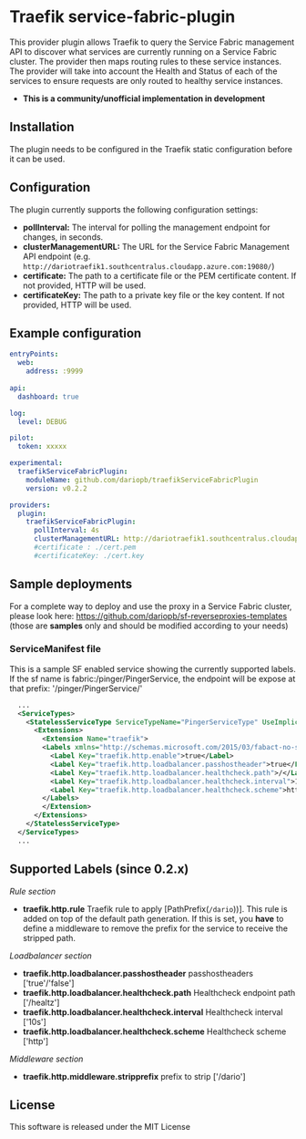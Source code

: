 # Traefik service-fabric-plugin

This provider plugin allows Traefik to query the Service Fabric management API to discover what services are currently running on a Service Fabric cluster. The provider then maps routing rules to these service instances. The provider will take into account the Health and Status of each of the services to ensure requests are only routed to healthy service instances.
* **This is a community/unofficial implementation in development**

## Installation
The plugin needs to be configured in the Traefik static configuration before it can be used.

## Configuration
The plugin currently supports the following configuration settings:
* **pollInterval:**          The interval for polling the management endpoint for changes, in seconds.
* **clusterManagementURL:**  The URL for the Service Fabric Management API endpoint (e.g. `http://dariotraefik1.southcentralus.cloudapp.azure.com:19080/`)
* **certificate:**           The path to a certificate file or the PEM certificate content. If not provided, HTTP will be used.
* **certificateKey:**        The path to a private key file or the key content. If not provided, HTTP will be used.

## Example configuration

```yaml
entryPoints:
  web:
    address: :9999
    
api:
  dashboard: true

log:
  level: DEBUG

pilot:
  token: xxxxx

experimental:
  traefikServiceFabricPlugin:
    moduleName: github.com/dariopb/traefikServiceFabricPlugin
    version: v0.2.2

providers:
  plugin:
    traefikServiceFabricPlugin:
      pollInterval: 4s
      clusterManagementURL: http://dariotraefik1.southcentralus.cloudapp.azure.com:19080/
      #certificate : ./cert.pem
      #certificateKey: ./cert.key
```

## Sample deployments
For a complete way to deploy and use the proxy in a Service Fabric cluster, please look here: https://github.com/dariopb/sf-reverseproxies-templates (those are **samples** only and should be modified according to your needs)

### ServiceManifest file
This is a sample SF enabled service showing the currently supported labels. If the sf name is fabric:/pinger/PingerService, the endpoint will be expose at that prefix: '/pinger/PingerService/'
```xml
  ...
  <ServiceTypes>
    <StatelessServiceType ServiceTypeName="PingerServiceType" UseImplicitHost="true">
      <Extensions>
        <Extension Name="traefik">
        <Labels xmlns="http://schemas.microsoft.com/2015/03/fabact-no-schema">
          <Label Key="traefik.http.enable">true</Label>
          <Label Key="traefik.http.loadbalancer.passhostheader">true</Label>
          <Label Key="traefik.http.loadbalancer.healthcheck.path">/</Label>
          <Label Key="traefik.http.loadbalancer.healthcheck.interval">10s</Label>
          <Label Key="traefik.http.loadbalancer.healthcheck.scheme">http</Label>
        </Labels>
        </Extension>
      </Extensions>
    </StatelessServiceType>
  </ServiceTypes>
  ...
```

## Supported Labels (since 0.2.x) ##
*Rule section*
* **traefik.http.rule**    Traefik rule to apply [PathPrefix(`/dario`))]. This rule is added on top of the default path generation. If this is set, you **have** to define a middleware to remove the prefix for the service to receive the stripped path.

*Loadbalancer section*
* **traefik.http.loadbalancer.passhostheader**          passhostheaders ['true'/'false']
* **traefik.http.loadbalancer.healthcheck.path**        Healthcheck endpoint path ['/healtz']
* **traefik.http.loadbalancer.healthcheck.interval**    Healthcheck interval ['10s']
* **traefik.http.loadbalancer.healthcheck.scheme**      Healthcheck scheme ['http']

*Middleware section*
* **traefik.http.middleware.stripprefix**    prefix to strip ['/dario']


## License
This software is released under the MIT License